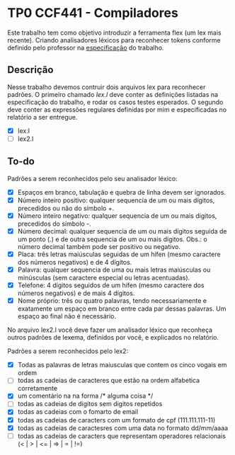 # TP0 CCF441 - Compiladores

Este trabalho tem como objetivo introduzir a ferramenta flex (um lex mais recente). Criando analisadores léxicos para reconhecer tokens conforme definido pelo professor na [especificação](https://docs.google.com/document/d/1ttcX5j1OEAeMdPYvS8NnV4gwbm3pe0waHM0wlEPaE_M/edit) do trabalho.


## Descrição

Nesse trabalho devemos contruir dois arquivos lex para reconhecer padrões. O primeiro chamado *lex.l* deve conter as definições listadas na especificação do trabalho, e rodar os casos testes esperados. O segundo deve conter as expressões regulares definidas por mim e especificadas no relatório a ser entregue.

- [x] lex.l
- [ ] lex2.l

## To-do

Padrões a serem reconhecidos pelo seu analisador léxico:

- [x] Espaços em branco, tabulação e quebra de linha devem ser ignorados.
- [x] Número inteiro positivo: qualquer sequencia de um ou mais dígitos, precedidos ou não do símbolo +.
- [x] Número inteiro negativo: qualquer sequencia de um ou mais dígitos, precedidos do símbolo -.
- [x] Número decimal: qualquer sequencia de um ou mais dígitos seguida de um ponto (.) e de outra sequencia de um ou mais dígitos.  Obs.: o número decimal também pode ser positivo ou negativo.
- [x] Placa: três letras maiúsculas seguidas de um hífen (mesmo caractere dos números negativos) e de 4 dígitos.
- [x] Palavra: qualquer sequencia de uma ou mais letras maiúsculas ou minúsculas (sem caractere especial ou letras acentuadas).
- [x] Telefone: 4 dígitos seguidos de um hífen (mesmo caractere dos números negativos) e de mais 4 dígitos.
- [x] Nome próprio: três ou quatro palavras, tendo necessariamente e exatamente um espaço em branco entre cada par dessas palavras. Um espaço ao final não é necessário.

No arquivo lex2.l você deve fazer um analisador léxico que reconheça outros padrões de lexema, definidos por você, e explicados no relatório.

Padrões a serem reconhecidos pelo lex2:

- [x] Todas as palavras de letras maiusculas que contem os cinco vogais em ordem
- [ ] todas as cadeias de caracteres que estão na ordem alfabetica corretamente
- [x] um comentário na na forma /* alguma coisa */
- [ ] todas as cadeias de digitos sem digitos repetidos
- [x] todas as cadeias com o fomarto de email
- [x] todas as cadeias de caracters com um formato de cpf (111.111.111-11)
- [x] todas as cadeias de caractesres com uma data no formato dd/mm/aaaa
- [ ] todas as cadeias de caracters que representam operadores relacionais (< | > | <= | => | = | !=)